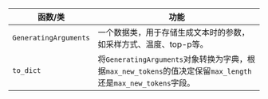 |函数/类| 功能|
|---|---|
|`GeneratingArguments`| 一个数据类，用于存储生成文本时的参数，如采样方式、温度、top-p等。|
|`to_dict`| 将`GeneratingArguments`对象转换为字典，根据`max_new_tokens`的值决定保留`max_length`还是`max_new_tokens`字段。|
